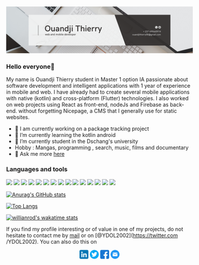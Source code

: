 ![Ouandji02](https://github.com/Ouandji02/Ouandji02/blob/main/banniere2.png)

### Hello everyone👋

My name is Ouandji Thierry student in Master 1 option IA passionate about software development and intelligent applications with 1 year of experience in mobile and web. I have already had to create several mobile applications with native (kotlin) and cross-platform (Flutter) technologies. I also worked on web projects using React as front-end, nodeJs and Firebase as back-end. without forgetting Nicepage, a CMS that I generally use for static websites.

- 🔭 I am currently working on a package tracking project 
- 🌱 I’m currently learning  the kotlin android
- 🤔 I’m currently student in the Dschang's university
- Hobby : Mangas, programming , search, music, films and documentary
- 💬 Ask me more [here](mailto:ouandjithierry00@gmail.com) 

### Languages ​​and tools

<p>
    <img height="50" src="https://cdn-icons-png.flaticon.com/512/5968/5968292.png?raw=true">
    <img height="50" src="https://cdn-icons-png.flaticon.com/512/888/888859.png?raw=true">
    <img height="50" src="https://cdn-icons-png.flaticon.com/512/1126/1126012.png?raw=true">
    <img height="50" src="https://cdn-icons-png.flaticon.com/512/5968/5968242.png?raw=true">
    <img height="50"
        src="https://as1.ftcdn.net/v2/jpg/04/75/01/94/1000_F_475019480_qhU59bJx1Eoiko8i8TpJhEyUNctHRqWm.jpg?raw=true"></a>
    <img height="50"
        src="https://uxwing.com/wp-content/themes/uxwing/download/brands-and-social-media/kotlin-programming-language-icon.svg?raw=true">
    <img height="50"
        src="https://uxwing.com/wp-content/themes/uxwing/download/brands-and-social-media/tailwind-css-icon.svg?raw=true">
    <img height="50"
        src="https://t3.ftcdn.net/jpg/03/52/67/82/240_F_352678266_NFcwIwhhY76mkQItT4lCxyxcCTP3LgvY.jpg?raw=true">
    <img height="50"
        src="https://uxwing.com/wp-content/themes/uxwing/download/brands-and-social-media/express-js-icon.svg?raw=true">
    <img height="50"
        src="https://uxwing.com/wp-content/themes/uxwing/download/brands-and-social-media/android-studio-icon.svg?raw=true">
    <img height="50"
        src="https://uxwing.com/wp-content/themes/uxwing/download/brands-and-social-media/git-icon.svg?raw=true">
    <img height="50"
        src="https://uxwing.com/wp-content/themes/uxwing/download/brands-and-social-media/visual-studio-code-icon.svg?raw=true">
    <img height="50"
        src="https://uxwing.com/wp-content/themes/uxwing/download/brands-and-social-media/google-firebase-icon.svg?raw=true">
    <img height="50"
        src="https://uxwing.com/wp-content/themes/uxwing/download/brands-and-social-media/figma-icon.svg?raw=true">
    <img height="50"
        src="https://uxwing.com/wp-content/themes/uxwing/download/brands-and-social-media/canva-icon.svg?raw=true">
</p>

[![Anurag's GitHub stats](https://github-readme-stats.vercel.app/api?username=ouandji02&show_icons=true&theme=merko#gh-dark-mode-only)](https://github.com/Ouandji02/github-readme-stats)

[![Top Langs](https://github-readme-stats.vercel.app/api/top-langs/?username=ouandji02&layout=compact&theme=merko#gh-dark-mode-only)](https://github.com/anuraghazra/github-readme-stats)

[![willianrod's wakatime stats](https://github-readme-stats.vercel.app/api/wakatime?username=ydol&theme=merko#gh-dark-mode-only)](https://github.com/anuraghazra/github-readme-stats)

If you find my profile interesting or of value in one of my projects, do not hesitate to contact me by [mail](mailto:ouandjithierry00@gmail.com) or on [@YDOL2002](https://twitter.com /YDOL2002). You can also do this on

<p align="center">
    <a href="https://www.linkedin.com/in/thierry-ouandji-1b2274212/"><img height="24"
            src="https://github.com/Ouandji02/Ouandji02/blob/main/linkedin.png?raw=true"></a>
    <a href="https://twitter.com/YDOL2002"><img height="24"
            src="https://github.com/Ouandji02/Ouandji02/blob/main/twitter.png?raw=true"></a>
    <a href="https://www.facebook.com/thierry.ouandji.7"><img height="24"
            src="https://github.com/Ouandji02/Ouandji02/blob/main/facebook.png?raw=true"></a>
    <a href="https://www.linkedin.com/in/thierry-ouandji-1b2274212/"><img height="24"
            src="mail.png?raw=true"></a>
</p>

<!--
**Ouandji02/Ouandji02** is a ✨ _special_ ✨ repository because its `README.md` (this file) appears on your GitHub profile.

Here are some ideas to get you started:

- 🔭 I’m currently working on ...
- 🌱 I’m currently learning ...
- 👯 I’m looking to collaborate on ...
- 🤔 I’m looking for help with ...
- 💬 Ask me about ...
- 📫 How to reach me: ...
- 😄 Pronouns: ...
- ⚡ Fun fact: ...
-->
